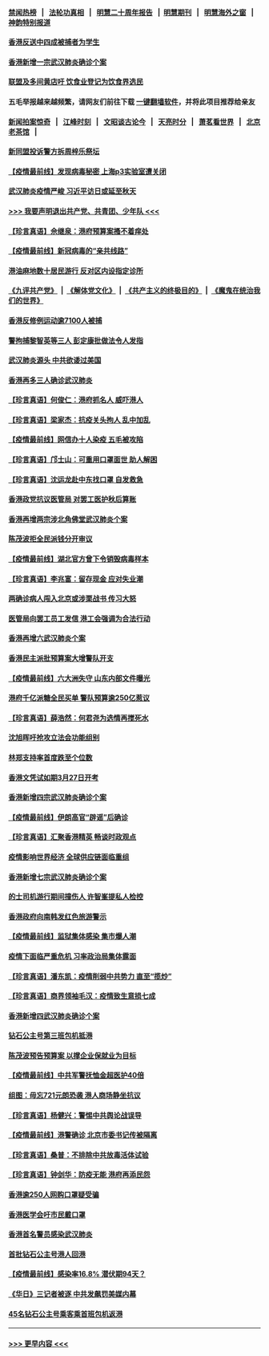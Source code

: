#### [禁闻热榜](热点新闻.md?=0)  &nbsp;&nbsp;|&nbsp;&nbsp; [法轮功真相](https://github.com/gfw-breaker/truth/blob/master/README.md?=0) &nbsp;&nbsp;|&nbsp;&nbsp; [明慧二十周年报告](https://github.com/gfw-breaker/mh-reports/blob/master/README.md?=0) &nbsp;&nbsp;|&nbsp;&nbsp;[明慧期刊](https://github.com/gfw-breaker/mh-qikan) &nbsp;&nbsp;|&nbsp;&nbsp; [明慧海外之窗](https://github.com/gfw-breaker/mh-news/blob/master/README.md?=0) &nbsp;&nbsp;|&nbsp;&nbsp; [神韵特别报道](https://github.com/gfw-breaker/mh-news/blob/master/shenyun.md?=0)
#### [香港反送中四成被捕者为学生](../pages/nsc415/n11910730.md?t=03031231) 
#### [香港新增一宗武汉肺炎确诊个案](../pages/nsc415/n11910724.md?t=03031231) 
#### [联盟及多间黄店吁 饮食业登记为饮食界选民](../pages/nsc415/n11910718.md?t=03031231) 
#### 五毛举报越来越频繁，请网友们前往下载 [一键翻墙软件](https://github.com/gfw-breaker/ssr-accounts)，并将此项目推荐给亲友
#### [新闻拍案惊奇](https://github.com/gfw-breaker/banned-news/blob/master/pages/link4.md) &nbsp;&nbsp;|&nbsp;&nbsp; [江峰时刻](https://github.com/gfw-breaker/banned-news/blob/master/pages/link4.md) &nbsp;&nbsp;|&nbsp;&nbsp; [文昭谈古论今](https://github.com/gfw-breaker/banned-news/blob/master/pages/link4.md) &nbsp;&nbsp;|&nbsp;&nbsp; [天亮时分](https://github.com/gfw-breaker/banned-news/blob/master/pages/link4.md) &nbsp;&nbsp;|&nbsp;&nbsp; [萧茗看世界](https://github.com/gfw-breaker/banned-news/blob/master/pages/link4.md) &nbsp;&nbsp;|&nbsp;&nbsp; [北京老茶馆](https://github.com/gfw-breaker/banned-news/blob/master/pages/link4.md) &nbsp;&nbsp;|&nbsp;&nbsp; 
#### [新同盟投诉警方拆周梓乐祭坛](../pages/nsc415/n11910707.md?t=03031231) 
#### [【疫情最前线】发现病毒秘密 上海p3实验室遭关闭](../pages/nsc415/n11910640.md?t=03031231) 
#### [武汉肺炎疫情严峻 习近平访日或延至秋天](../pages/nsc415/n11910570.md?t=03031231) 
#### [>>> 我要声明退出共产党、共青团、少年队 <<<](https://github.com/begood0513/goodnews/blob/master/quit/letter.md) 
#### [【珍言真语】佘继泉：港府预算案搔不着痒处](../pages/nsc415/n11910011.md?t=03031231) 
#### [【疫情最前线】新冠病毒的“亲共线路”](../pages/nsc415/n11907734.md?t=03031231) 
#### [港油麻地数十居民游行 反对区内设指定诊所](../pages/nsc415/n11907900.md?t=03031231) 
#### [《九评共产党》](https://github.com/begood0513/9ping.md/blob/master/README.md) &nbsp;|&nbsp; [《解体党文化》](../../../../jtdwh.md/blob/master/README.md)  &nbsp;|&nbsp; [《共产主义的终极目的》](../../../../gczydzjmd.md/blob/master/README.md) &nbsp;|&nbsp; [《魔鬼在统治我们的世界》](../../../../mgztzwmdsj.md/blob/master/README.md) 
#### [香港反修例运动逾7100人被捕](../pages/nsc415/n11907922.md?t=03031231) 
#### [警拘捕黎智英等三人 彭定康批做法令人发指](../pages/nsc415/n11907905.md?t=03031231) 
#### [武汉肺炎源头 中共欲诿过美国](../pages/nsc415/n11907665.md?t=03031231) 
#### [香港再多三人确诊武汉肺炎](../pages/nsc415/n11907846.md?t=03031231) 
#### [【珍言真语】何俊仁：港府抓名人 威吓港人](../pages/nsc415/n11907561.md?t=03031231) 
#### [【珍言真语】梁家杰：抗疫关头拘人 乱中加乱](../pages/nsc415/n11907444.md?t=03031231) 
#### [【疫情最前线】网信办十人染疫 五毛被攻陷](../pages/nsc415/n11903757.md?t=03031231) 
#### [【珍言真语】邝士山：可重用口罩面世 助人解困](../pages/nsc415/n11903875.md?t=03031231) 
#### [【珍言真语】沈运龙赴中东找口罩 自发救急](../pages/nsc415/n11903291.md?t=03031231) 
#### [香港政党抗议医管局 对罢工医护秋后算账](../pages/nsc415/n11901746.md?t=03031231) 
#### [香港再增两宗涉北角佛堂武汉肺炎个案](../pages/nsc415/n11901737.md?t=03031231) 
#### [陈茂波拒全民派钱分开审议](../pages/nsc415/n11901672.md?t=03031231) 
#### [【疫情最前线】湖北官方曾下令销毁病毒样本](../pages/nsc415/n11901518.md?t=03031231) 
#### [【珍言真语】李兆富：留存现金 应对失业潮](../pages/nsc415/n11901448.md?t=03031231) 
#### [两确诊病人闯入北京或涉栗战书 传习大怒](../pages/nsc415/n11901180.md?t=03031231) 
#### [医管局向罢工员工发信 港工会强调为合法行动](../pages/nsc415/n11898870.md?t=03031231) 
#### [香港再增六武汉肺炎个案](../pages/nsc415/n11898843.md?t=03031231) 
#### [香港民主派批预算案大增警队开支](../pages/nsc415/n11898813.md?t=03031231) 
#### [【疫情最前线】六大洲失守 山东内部文件曝光](../pages/nsc415/n11898455.md?t=03031231) 
#### [港府千亿派糖全民买单 警队预算逾250亿惹议](../pages/nsc415/n11898608.md?t=03031231) 
#### [【珍言真语】薛浩然：何君尧为选情再搅死水](../pages/nsc415/n11898269.md?t=03031231) 
#### [沈旭晖吁抢攻立法会功能组别](../pages/nsc415/n11896084.md?t=03031231) 
#### [林郑支持率首度跌至个位数](../pages/nsc415/n11896058.md?t=03031231) 
#### [香港文凭试如期3月27日开考](../pages/nsc415/n11896055.md?t=03031231) 
#### [香港新增四宗武汉肺炎确诊个案](../pages/nsc415/n11896040.md?t=03031231) 
#### [【疫情最前线】伊朗高官“辟谣”后确诊](../pages/nsc415/n11895902.md?t=03031231) 
#### [【珍言真语】汇聚香港精英 畅谈时政观点](../pages/nsc415/n11895733.md?t=03031231) 
#### [疫情影响世界经济 全球供应链面临重组](../pages/nsc415/n11895634.md?t=03031231) 
#### [香港新增七宗武汉肺炎确诊个案](../pages/nsc415/n11893498.md?t=03031231) 
#### [的士司机游行期间撞伤人 许智峯提私人检控](../pages/nsc415/n11893483.md?t=03031231) 
#### [香港政府向南韩发红色旅游警示](../pages/nsc415/n11893398.md?t=03031231) 
#### [【疫情最前线】监狱集体感染 集市爆人潮](../pages/nsc415/n11893181.md?t=03031231) 
#### [疫情下面临严重危机  习率政治局集体露面](../pages/nsc415/n11893305.md?t=03031231) 
#### [【珍言真语】潘东凯：疫情削弱中共势力 直至“揽炒”](../pages/nsc415/n11892866.md?t=03031231) 
#### [【珍言真语】商界领袖毛汉：疫情致生意损七成](../pages/nsc415/n11890348.md?t=03031231) 
#### [香港新增四武汉肺炎确诊个案](../pages/nsc415/n11890610.md?t=03031231) 
#### [钻石公主号第三班包机抵港](../pages/nsc415/n11890645.md?t=03031231) 
#### [陈茂波预告预算案 以撑企业保就业为目标](../pages/nsc415/n11890574.md?t=03031231) 
#### [【疫情最前线】中共军警抚恤金超医护40倍](../pages/nsc415/n11890458.md?t=03031231) 
#### [组图：毋忘721元朗恐袭 港人商场静坐抗议](../pages/nsc415/n11876882.md?t=03031231) 
#### [【珍言真语】杨健兴：警惕中共舆论战误导](../pages/nsc415/n11888131.md?t=03031231) 
#### [【疫情最前线】港警确诊 北京市委书记传被隔离](../pages/nsc415/n11886872.md?t=03031231) 
#### [【珍言真语】桑普：不排除中共放毒活体试验](../pages/nsc415/n11886832.md?t=03031231) 
#### [【珍言真语】钟剑华：防疫无能 港府再添民怨](../pages/nsc415/n11884504.md?t=03031231) 
#### [香港逾250人网购口罩疑受骗](../pages/nsc415/n11884388.md?t=03031231) 
#### [香港医学会吁市民戴口罩](../pages/nsc415/n11884367.md?t=03031231) 
#### [香港首名警员感染武汉肺炎](../pages/nsc415/n11884357.md?t=03031231) 
#### [首批钻石公主号港人回港](../pages/nsc415/n11884333.md?t=03031231) 
#### [【疫情最前线】感染率16.8% 潜伏期94天？](../pages/nsc415/n11884256.md?t=03031231) 
#### [《华日》三记者被逐 中共发飙罚美媒内幕](../pages/nsc415/n11884184.md?t=03031231) 
#### [45名钻石公主号乘客乘首班包机返港](../pages/nsc415/n11881770.md?t=03031231) 

----
#### [ >>> 更早内容 <<< ](../indexes/nsc415-earlier.md)
